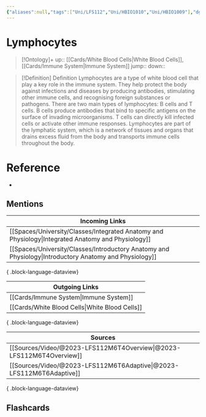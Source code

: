 ```yaml
---
{"aliases":null,"tags":["Uni/LFS112","Uni/HBIO1010","Uni/HBIO1009"],"dg-publish":true,"permalink":"/cards/lymphocytes/","dgPassFrontmatter":true}
---
```


# Lymphocytes

> [!Ontology]+
> up:: [[Cards/White Blood Cells\|White Blood Cells]], [[Cards/Immune System\|Immune System]]
> jump::
> down:: 

> [!Definition] Definition
> Lymphocytes are a type of white blood cell that play a key role in the immune system. They help protect the body against infections and diseases by producing antibodies, stimulating other immune cells, and recognising foreign substances or pathogens. There are two main types of lymphocytes: B cells and T cells. B cells produce antibodies that bind to specific antigens on the surface of invading microorganisms. T cells can directly kill infected cells or activate other immune responses. Lymphocytes are part of the lymphatic system, which is a network of tissues and organs that drains excess fluid from the body and transports immune cells throughout the body.

# Reference

- 

## Mentions

| Incoming Links                                                                                            |
| --------------------------------------------------------------------------------------------------------- |
| [[Spaces/University/Classes/Integrated Anatomy and Physiology\|Integrated Anatomy and Physiology]]     |
| [[Spaces/University/Classes/Introductory Anatomy and Physiology\|Introductory Anatomy and Physiology]] |

{ .block-language-dataview}

| Outgoing Links                                    |
| ------------------------------------------------- |
| [[Cards/Immune System\|Immune System]]         |
| [[Cards/White Blood Cells\|White Blood Cells]] |

{ .block-language-dataview}

| Sources                                                                 |
| ----------------------------------------------------------------------- |
| [[Sources/Video/@2023-LFS112M6T4Overview\|@2023-LFS112M6T4Overview]] |
| [[Sources/Video/@2023-LFS112M6T6Adaptive\|@2023-LFS112M6T6Adaptive]] |

{ .block-language-dataview}

## Flashcards